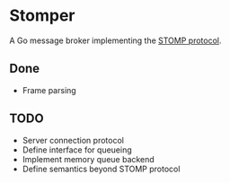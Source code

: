 # Stomper

A Go message broker implementing the [STOMP protocol](https://stomp.github.io/stomp-specification-1.2.html).

## Done

* Frame parsing

## TODO

* Server connection protocol
* Define interface for queueing
* Implement memory queue backend
* Define semantics beyond STOMP protocol


